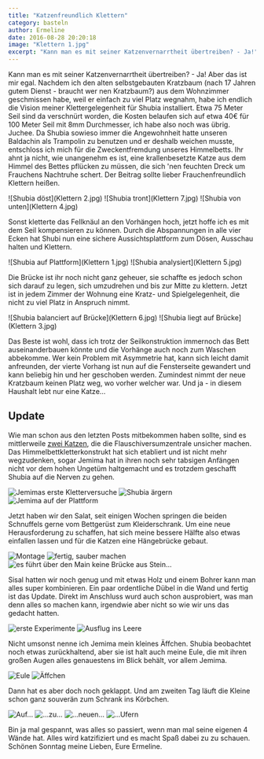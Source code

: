 ```yaml
---
title: "Katzenfreundlich Klettern"
category: basteln
author: Ermeline
date: 2016-08-28 20:20:18
image: "Klettern 1.jpg"
excerpt: "Kann man es mit seiner Katzenvernarrtheit übertreiben? - Ja!"
---
```


Kann man es mit seiner Katzenvernarrtheit übertreiben? - Ja!
Aber das ist mir egal. Nachdem ich den alten selbstgebauten Kratzbaum (nach 17 Jahren gutem Dienst - braucht wer nen Kratzbaum?) aus dem Wohnzimmer geschmissen habe, weil er einfach zu viel Platz wegnahm, habe ich endlich die Vision meiner Klettergelegenheit für Shubia installiert. Etwa 75 Meter Seil sind da verschnürt worden, die Kosten belaufen sich auf etwa 40€ für 100 Meter Seil mit 8mm Durchmesser, ich habe also noch was übrig. Juchee.
Da Shubia sowieso immer die Angewohnheit hatte unseren Baldachin als Trampolin zu benutzen und er deshalb weichen musste, entschloss ich mich für die Zweckentfremdung unseres Himmelbetts. Ihr ahnt ja nicht, wie unangenehm es ist, eine krallenbesetzte Katze aus dem Himmel des Bettes pflücken zu müssen, die sich 'nen feuchten Dreck um Frauchens Nachtruhe schert. Der Beitrag sollte lieber Frauchenfreundlich Klettern heißen.

![Shubia döst](Klettern 2.jpg)
![Shubia tront](Klettern 7.jpg)
![Shubia von unten](Klettern 4.jpg)

Sonst kletterte das Fellknäul an den Vorhängen hoch, jetzt hoffe ich es mit dem Seil kompensieren zu können. Durch die Abspannungen in alle vier Ecken hat Shubi nun eine sichere Aussichtsplattform zum Dösen, Ausschau halten und Klettern. 

![Shubia auf Plattform](Klettern 1.jpg)
![Shubia analysiert](Klettern 5.jpg)

Die Brücke ist ihr noch nicht ganz geheuer, sie schaffte es jedoch schon sich darauf zu legen, sich umzudrehen und bis zur Mitte zu klettern. Jetzt ist in jedem Zimmer der Wohnung eine Kratz- und Spielgelegenheit, die nicht zu viel Platz in Anspruch nimmt.

![Shubia balanciert auf Brücke](Klettern 6.jpg)
![Shubia liegt auf Brücke](Klettern 3.jpg)

Das Beste ist wohl, dass ich trotz der Seilkonstruktion immernoch das Bett auseinanderbauen könnte und die Vorhänge auch noch zum Waschen abbekomme. Wer kein Problem mit Asymmetrie hat, kann sich leicht damit anfreunden, der vierte Vorhang ist nun auf die Fensterseite gewandert und kann beliebig hin und her geschoben werden. Zumindest nimmt der neue Kratzbaum keinen Platz weg, wo vorher welcher war. Und ja - in diesem Haushalt lebt nur eine Katze...

## Update
Wie man schon aus den letzten Posts mitbekommen haben sollte, sind es mittlerweile [zwei Katzen](/2016/10/zuwachs/), die die Flauschiversumzentrale unsicher machen. Das Himmelbettkletterkonstrukt hat sich etabliert und ist nicht mehr wegzudenken, sogar Jemima hat in ihren noch sehr tabsigen Anfängen nicht vor dem hohen Ungetüm haltgemacht und es trotzdem geschafft Shubia auf die Nerven zu gehen. 

![Jemimas erste Kletterversuche](IMG_20161027_223053.jpg)
![Shubia ärgern](IMG_20161106_123249.jpg)
![Jemima auf der Plattform](_1000579.JPG)

Jetzt haben wir den Salat, seit einigen Wochen springen die beiden Schnuffels gerne vom Bettgerüst zum Kleiderschrank. Um eine neue Herausforderung zu schaffen, hat sich meine bessere Hälfte also etwas einfallen lassen und für die Katzen eine Hängebrücke gebaut. 

![Montage](_1020450.JPG)
![fertig, sauber machen](_1020452.JPG)
![es führt über den Main keine Brücke aus Stein...](_1020453.JPG)

Sisal hatten wir noch genug und mit etwas Holz und einem Bohrer kann man alles super kombinieren. Ein paar ordentliche Dübel in die Wand und fertig ist das Update. Direkt im Anschluss wurd auch schon ausprobiert, was man denn alles so machen kann, irgendwie aber nicht so wie wir uns das gedacht hatten. 

![erste Experimente](_1020472.JPG)
![Ausflug ins Leere](_1020494.JPG)

Nicht umsonst nenne ich Jemima mein kleines Äffchen. Shubia beobachtet noch etwas zurückhaltend, aber sie ist halt auch meine Eule, die mit ihren großen Augen alles genauestens im Blick behält, vor allem Jemima.

![Eule](_1000392.JPG)
![Äffchen](_1000569.JPG)

Dann hat es aber doch noch geklappt. Und am zweiten Tag läuft die Kleine schon ganz souverän zum Schrank ins Körbchen. 

![Auf...](_1020498.JPG)
![...zu...](_1020503.JPG)
![...neuen...](_1020504.JPG)
![...Ufern](_1020504.JPG)

Bin ja mal gespannt, was alles so passiert, wenn man mal seine eigenen 4 Wände hat. Alles wird katzifiziert und es macht Spaß dabei zu zu schauen. Schönen Sonntag meine Lieben, Eure Ermeline.


